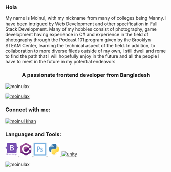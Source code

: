 ### Hola 
My name is Moinul, with my nickname from many of colleges being Manny. I have been intrigued by Web Development and other specification in Full Stack Development. Many of my hobbies consist of photography, game development having experience in C# and experience in the field of photography through the Podcast 101 program given by the Brooklyn STEAM Center, learning the technical aspect of the field. In addition, to collaboration to more diverse fileds outside of my own, I still dwell and rome to find the path that I will hopefully enjoy in the future and all the people I have to meet in the future in my potential endeavors 

<h3 align="center">A passionate frontend developer from Bangladesh</h3>

<p align="left"> <img src="https://komarev.com/ghpvc/?username=moinulax&label=Profile%20views&color=0e75b6&style=flat" alt="moinulax" /> </p>

<p align="left"> <a href="https://github.com/ryo-ma/github-profile-trophy"><img src="https://github-profile-trophy.vercel.app/?username=moinulax" alt="moinulax" /></a> </p>

<h3 align="left">Connect with me:</h3>
<p align="left">
<a href="https://www.linkedin.com/in/moinul-khan-647535238/" target="blank"><img align="center" src="https://raw.githubusercontent.com/rahuldkjain/github-profile-readme-generator/master/src/images/icons/Social/linked-in-alt.svg" alt="moinul khan" height="30" width="40" /></a>
</p>

<h3 align="left">Languages and Tools:</h3>
<p align="left"> <a href="https://getbootstrap.com" target="_blank" rel="noreferrer"> <img src="https://raw.githubusercontent.com/devicons/devicon/master/icons/bootstrap/bootstrap-plain-wordmark.svg" alt="bootstrap" width="40" height="40"/> </a> <a href="https://www.w3schools.com/cs/" target="_blank" rel="noreferrer"> <img src="https://raw.githubusercontent.com/devicons/devicon/master/icons/csharp/csharp-original.svg" alt="csharp" width="40" height="40"/> </a> <a href="https://www.photoshop.com/en" target="_blank" rel="noreferrer"> <img src="https://raw.githubusercontent.com/devicons/devicon/master/icons/photoshop/photoshop-line.svg" alt="photoshop" width="40" height="40"/> </a> <a href="https://www.python.org" target="_blank" rel="noreferrer"> <img src="https://raw.githubusercontent.com/devicons/devicon/master/icons/python/python-original.svg" alt="python" width="40" height="40"/> </a> <a href="https://unity.com/" target="_blank" rel="noreferrer"> <img src="https://www.vectorlogo.zone/logos/unity3d/unity3d-icon.svg" alt="unity" width="40" height="40"/> </a> </p>

<p><img align="center" src="https://github-readme-stats.vercel.app/api/top-langs?username=moinulax&show_icons=true&locale=en&layout=compact" alt="moinulax" /></p>
